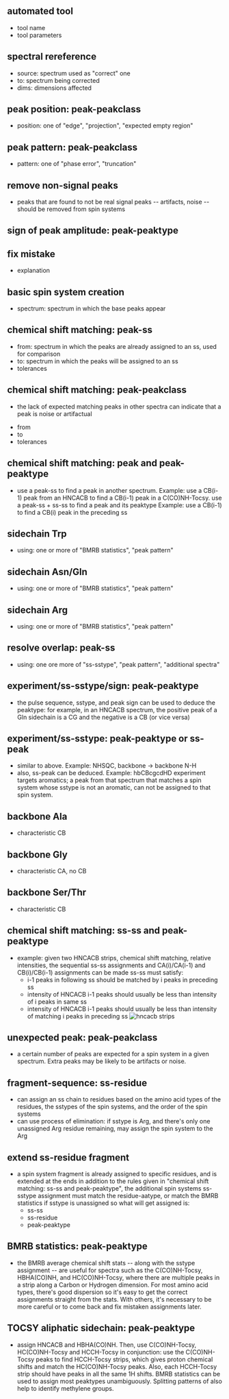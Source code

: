 ## automated tool
 - tool name
 - tool parameters
  
## spectral rereference
 - source: spectrum used as "correct" one
 - to: spectrum being corrected
 - dims: dimensions affected
 
## peak position: peak-peakclass
 - position: one of "edge", "projection", "expected empty region"
 
## peak pattern: peak-peakclass
 - pattern: one of "phase error", "truncation"

## remove non-signal peaks
 * peaks that are found to not be real signal peaks -- artifacts, noise -- should be removed from spin systems
 
## sign of peak amplitude: peak-peaktype

## fix mistake
 - explanation

## basic spin system creation
 - spectrum: spectrum in which the base peaks appear

## chemical shift matching: peak-ss
 - from: spectrum in which the peaks are already assigned to an ss, used for comparison
 - to: spectrum in which the peaks will be assigned to an ss
 - tolerances

## chemical shift matching: peak-peakclass
 * the lack of expected matching peaks in other spectra can indicate that a peak is noise or artifactual
 - from
 - to
 - tolerances

## chemical shift matching: peak and peak-peaktype
 * use a peak-ss to find a peak in another spectrum. 
     Example: use a CB(i-1) peak from an HNCACB to find a CB(i-1) peak in a C(CO)NH-Tocsy.
   use a peak-ss + ss-ss to find a peak and its peaktype
     Example: use a CB(i-1) to find a CB(i) peak in the preceding ss

## sidechain Trp
 - using: one or more of "BMRB statistics", "peak pattern"

## sidechain Asn/Gln
 - using: one or more of "BMRB statistics", "peak pattern"

## sidechain Arg
 - using: one or more of "BMRB statistics", "peak pattern"

## resolve overlap: peak-ss
 - using: one ore more of "ss-sstype", "peak pattern", "additional spectra"

## experiment/ss-sstype/sign: peak-peaktype
 * the pulse sequence, sstype, and peak sign can be used to deduce the peaktype: for example,
   in an HNCACB spectrum, the positive peak of a Gln sidechain is a CG and the negative is a CB (or vice versa)

## experiment/ss-sstype: peak-peaktype or ss-peak
 * similar to above.  Example:  NHSQC, backbone -> backbone N-H
 * also, ss-peak can be deduced.  Example: hbCBcgcdHD experiment targets aromatics; a peak from that spectrum
   that matches a spin system whose sstype is not an aromatic, can not be assigned to that spin system.

## backbone Ala
 * characteristic CB

## backbone Gly
 * characteristic CA, no CB

## backbone Ser/Thr
 * characteristic CB

## chemical shift matching: ss-ss and peak-peaktype
 * example: given two HNCACB strips, chemical shift matching, relative intensities, the
   sequential ss-ss assignments and CA(i)/CA(i-1) and CB(i)/CB(i-1) assignments can be made
   ss-ss must satisfy:
    - i-1 peaks in following ss should be matched by i peaks in preceding ss
    - intensity of HNCACB i-1 peaks should usually be less than intensity of i peaks in same ss
    - intensity of HNCACB i-1 peaks should usually be less than intensity of matching i peaks in preceding ss
![hncacb strips](by_pic/hncacb_overlap.png)

## unexpected peak: peak-peakclass
 * a certain number of peaks are expected for a spin system in a given spectrum.
   Extra peaks may be likely to be artifacts or noise.

## fragment-sequence: ss-residue
 * can assign an ss chain to residues based on the amino acid types of the residues,
   the sstypes of the spin systems, and the order of the spin systems
 * can use process of elimination: if sstype is Arg, and there's only one unassigned Arg residue remaining,
   may assign the spin system to the Arg

## extend ss-residue fragment
 * a spin system fragment is already assigned to specific residues, and is extended at the ends
   in addition to the rules given in "chemical shift matching: ss-ss and peak-peaktype", the additional spin systems
   ss-sstype assignment must match the residue-aatype, or match the BMRB statistics if sstype is unassigned
   so what will get assigned is:
    - ss-ss
    - ss-residue
    - peak-peaktype

## BMRB statistics: peak-peaktype
 * the BMRB average chemical shift stats -- along with the sstype assignment -- are useful for spectra such as the 
   C(CO)NH-Tocsy, HBHA(CO)NH, and HC(CO)NH-Tocsy, where there are multiple peaks in a strip along a Carbon or Hydrogen dimension.
   For most amino acid types, there's good dispersion so it's easy to get the correct assignments straight from the stats.
   With others, it's necessary to be more careful or to come back and fix mistaken assignments later.

## TOCSY aliphatic sidechain: peak-peaktype
 * assign HNCACB and HBHA(CO)NH.  Then, use C(CO)NH-Tocsy, HC(CO)NH-Tocsy and HCCH-Tocsy in conjunction:
   use the C(CO)NH-Tocsy peaks to find HCCH-Tocsy strips, which gives proton chemical shifts and match
   the HC(CO)NH-Tocsy peaks.  Also, each HCCH-Tocsy strip should have peaks in all the same 1H shifts.
   BMRB statistics can be used to assign most peaktypes unambiguously.  Splitting patterns of also help
   to identify methylene groups.
